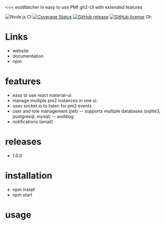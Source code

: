 <<<
essWatcher
In easy to use PMf gh2-UI with extended features

![Node.js CI](https://github.com/MattEagle95/code-blocks/workflows/Node.js%20CI/badge.svg)
[![Coverage Status](https://coveralls.io/repos/github/MattEagle95/code-blocks/badge.svg)](https://coveralls.io/github/MattEagle95/code-blocks)
[![GitHub release](https://img.shields.io/github/release/MattEagle95/code-blocks.svg)](https://github.com/MattEagle95/code-blocks/releases/)
[![GitHub license](https://img.shields.io/github/license/Naereen/StrapDown.js.svg)](https://github.com/Naereen/StrapDown.js/blob/master/LICENSE)
Gh
# Links
- website
- documentation
- npm

# features
- easy to use react material-ui
- manage multiple pm2 instances in one ui
- uses socket.io to listen for pm2 events
- user and role management (jwt)
-- supports multiple databases (sqlite3, postgresql, mysql)
-- auditlog
- notifications (email)

# releases
- 1.0.0

# installation
- npm install 
- npm start

# usage
